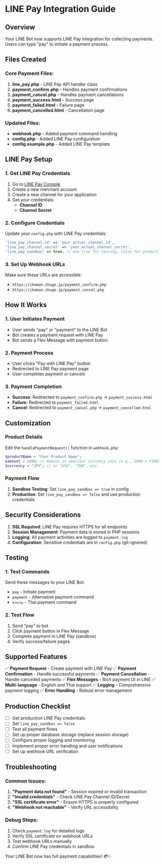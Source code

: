 # LINE Pay Integration Guide

## Overview
Your LINE Bot now supports LINE Pay integration for collecting payments. Users can type "pay" to initiate a payment process.

## Files Created

### Core Payment Files:
1. **line_pay.php** - LINE Pay API handler class
2. **payment_confirm.php** - Handles payment confirmations
3. **payment_cancel.php** - Handles payment cancellations
4. **payment_success.html** - Success page
5. **payment_failed.html** - Failure page
6. **payment_cancelled.html** - Cancellation page

### Updated Files:
- **webhook.php** - Added payment command handling
- **config.php** - Added LINE Pay configuration
- **config.example.php** - Added LINE Pay template

## LINE Pay Setup

### 1. Get LINE Pay Credentials

1. Go to [LINE Pay Console](https://pay.line.me/portal/jp/main)
2. Create a new merchant account
3. Create a new channel for your application
4. Get your credentials:
   - **Channel ID**
   - **Channel Secret**

### 2. Configure Credentials

Update your `config.php` with LINE Pay credentials:

```php
'line_pay_channel_id' => 'your_actual_channel_id',
'line_pay_channel_secret' => 'your_actual_channel_secret',
'line_pay_sandbox' => true, // Use true for testing, false for production
```

### 3. Set Up Webhook URLs

Make sure these URLs are accessible:
- `https://ikeman.zhuge.jp/payment_confirm.php`
- `https://ikeman.zhuge.jp/payment_cancel.php`

## How It Works

### 1. User Initiates Payment
- User sends "pay" or "payment" to the LINE Bot
- Bot creates a payment request with LINE Pay
- Bot sends a Flex Message with payment button

### 2. Payment Process
- User clicks "Pay with LINE Pay" button
- Redirected to LINE Pay payment page
- User completes payment or cancels

### 3. Payment Completion
- **Success**: Redirected to `payment_confirm.php` → `payment_success.html`
- **Failure**: Redirected to `payment_failed.html`
- **Cancel**: Redirected to `payment_cancel.php` → `payment_cancelled.html`

## Customization

### Product Details
Edit the `handlePaymentRequest()` function in `webhook.php`:

```php
$productName = "Your Product Name";
$amount = 1000; // Amount in smallest currency unit (e.g., 1000 = ¥1000 for JPY)
$currency = "JPY"; // or "USD", "THB", etc.
```

### Payment Flow
1. **Sandbox Testing**: Set `line_pay_sandbox => true` in config
2. **Production**: Set `line_pay_sandbox => false` and use production credentials

## Security Considerations

1. **SSL Required**: LINE Pay requires HTTPS for all endpoints
2. **Session Management**: Payment data is stored in PHP sessions
3. **Logging**: All payment activities are logged to `payment.log`
4. **Configuration**: Sensitive credentials are in `config.php` (git-ignored)

## Testing

### 1. Test Commands
Send these messages to your LINE Bot:
- `pay` - Initiate payment
- `payment` - Alternative payment command
- `ชำระเงิน` - Thai payment command

### 2. Test Flow
1. Send "pay" to bot
2. Click payment button in Flex Message
3. Complete payment in LINE Pay (sandbox)
4. Verify success/failure pages

## Supported Features

✅ **Payment Request** - Create payment with LINE Pay
✅ **Payment Confirmation** - Handle successful payments
✅ **Payment Cancellation** - Handle cancelled payments
✅ **Flex Messages** - Rich payment UI in LINE
✅ **Multi-language** - English and Thai support
✅ **Logging** - Comprehensive payment logging
✅ **Error Handling** - Robust error management

## Production Checklist

- [ ] Get production LINE Pay credentials
- [ ] Set `line_pay_sandbox => false`
- [ ] Test all payment flows
- [ ] Set up proper database storage (replace session storage)
- [ ] Configure proper logging and monitoring
- [ ] Implement proper error handling and user notifications
- [ ] Set up webhook URL verification

## Troubleshooting

### Common Issues:
1. **"Payment data not found"** - Session expired or invalid transaction
2. **"Invalid credentials"** - Check LINE Pay Channel ID/Secret
3. **"SSL certificate error"** - Ensure HTTPS is properly configured
4. **"Webhook not reachable"** - Verify URL accessibility

### Debug Steps:
1. Check `payment.log` for detailed logs
2. Verify SSL certificate on webhook URLs
3. Test webhook URLs manually
4. Confirm LINE Pay credentials in sandbox

Your LINE Bot now has full payment capabilities! 💳✨
